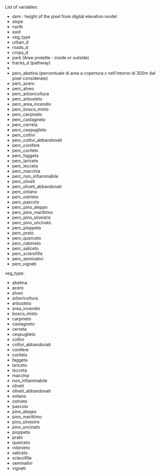 List of variables: 
 - *dem* : height of the pixel from digital elevation model
 - slope
 - north
 - east
 - veg_type
 - urban_d
 - roads_d
 - crops_d
 - park (Aree protette - inside or outside)
 - tracks_d (pathway)
 - 
 - perc_abetina (percentuale di area a copertura x nell'intorno di 300m dal pixel considerato)
 - perc_acero
 - perc_alveo
 - perc_arboricoltura
 - perc_arbusteto
 - perc_area_incendio
 - perc_bosco_misto
 - perc_carpineto
 - perc_castagneto
 - perc_cerreta
 - perc_cespuglieto
 - perc_coltivi
 - perc_coltivi_abbandonati
 - perc_conifere
 - perc_corileto
 - perc_faggeta
 - perc_lariceto
 - perc_lecceta
 - perc_macchia
 - perc_non_infiammabile
 - perc_oliveti
 - perc_oliveti_abbandonati
 - perc_ontano
 - perc_ostrieto
 - perc_pascolo
 - perc_pino_aleppo
 - perc_pino_marittimo
 - perc_pino_silvestre
 - perc_pino_uncinato
 - perc_pioppeta
 - perc_prato
 - perc_querceto
 - perc_robinieto
 - perc_saliceto
 - perc_sclerofille
 - perc_seminativi
 - perc_vigneti


veg_type:
 - abetina
 - acero
 - alveo
 - arboricoltura
 - arbusteto
 - area_incendio
 - bosco_misto
 - carpineto
 - castagneto
 - cerreta
 - cespuglieto
 - coltivi
 - coltivi_abbandonati
 - conifere
 - corileto
 - faggeta
 - lariceto
 - lecceta
 - macchia
 - non_infiammabile
 - oliveti
 - oliveti_abbandonati
 - ontano
 - ostrieto
 - pascolo
 - pino_aleppo
 - pino_marittimo
 - pino_silvestre
 - pino_uncinato
 - pioppeta
 - prato
 - querceto
 - robinieto
 - saliceto
 - sclerofille
 - seminativi
 - vigneti